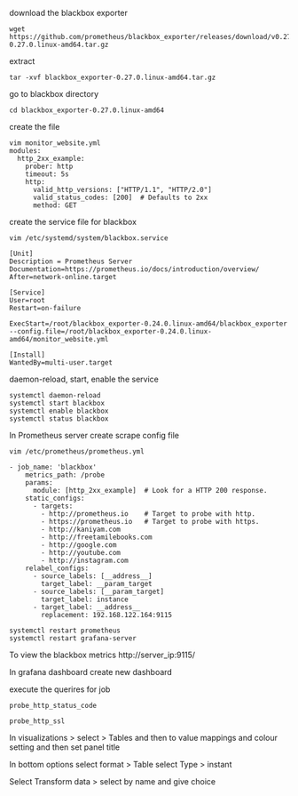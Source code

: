 download the blackbox exporter
```
wget https://github.com/prometheus/blackbox_exporter/releases/download/v0.27.0/blackbox_exporter-0.27.0.linux-amd64.tar.gz
```
extract
```
tar -xvf blackbox_exporter-0.27.0.linux-amd64.tar.gz
```
go to blackbox directory
```
cd blackbox_exporter-0.27.0.linux-amd64
```
create the file
```
vim monitor_website.yml
modules:
  http_2xx_example:
    prober: http
    timeout: 5s
    http:
      valid_http_versions: ["HTTP/1.1", "HTTP/2.0"]
      valid_status_codes: [200]  # Defaults to 2xx
      method: GET
```
create the service file for blackbox 
```
vim /etc/systemd/system/blackbox.service
```
```
[Unit]
Description = Prometheus Server
Documentation=https://prometheus.io/docs/introduction/overview/
After=network-online.target

[Service]
User=root
Restart=on-failure

ExecStart=/root/blackbox_exporter-0.24.0.linux-amd64/blackbox_exporter --config.file=/root/blackbox_exporter-0.24.0.linux-amd64/monitor_website.yml

[Install]
WantedBy=multi-user.target
```
daemon-reload, start, enable the service
```
systemctl daemon-reload
systemctl start blackbox
systemctl enable blackbox
systemctl status blackbox
```

In Prometheus server
create scrape config file
```
vim /etc/prometheus/prometheus.yml
```
```
- job_name: 'blackbox'
    metrics_path: /probe
    params:
      module: [http_2xx_example]  # Look for a HTTP 200 response.
    static_configs:
      - targets:
        - http://prometheus.io    # Target to probe with http.
        - https://prometheus.io   # Target to probe with https.
        - http://kaniyam.com
        - http://freetamilebooks.com
        - http://google.com
        - http://youtube.com
        - http://instagram.com
    relabel_configs:
      - source_labels: [__address__]
        target_label: __param_target
      - source_labels: [__param_target]
        target_label: instance
      - target_label: __address__
        replacement: 192.168.122.164:9115
```
```
systemctl restart prometheus
systemctl restart grafana-server        
```
To view the blackbox metrics
http://server_ip:9115/

In grafana dashboard
create new dashboard

execute the querires for job
```
probe_http_status_code
```
```
probe_http_ssl
```
In visualizations > select > Tables
and then to value mappings and colour setting
and then set panel title

In bottom options
select format > Table 
select Type > instant

Select Transform data > select by name and give choice 



